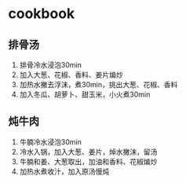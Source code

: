 # cookbook

## 排骨汤

1. 排骨冷水浸泡30min
2. 加入大葱、花椒、香料、姜片煸炒
3. 加热水撇去浮沫，煮30min，挑出大葱、花椒、香料
4. 加入冬瓜、胡萝卜、甜玉米，小火煮30min

## 炖牛肉

1. 牛腩冷水浸泡30min
2. 冷水入锅，加入大葱、姜片，焯水撇沫，留汤
3. 牛腩和姜、大葱取出，加油和香料、花椒煸炒
4. 加热水煮收汁，加入原汤慢炖
